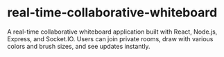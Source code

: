# real-time-collaborative-whiteboard
A real-time collaborative whiteboard application built with React, Node.js, Express, and Socket.IO. Users can join private rooms, draw with various colors and brush sizes, and see updates instantly.
